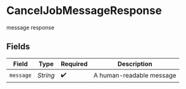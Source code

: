 # CancelJobMessageResponse

message response


## Fields

| Field                    | Type                     | Required                 | Description              |
| ------------------------ | ------------------------ | ------------------------ | ------------------------ |
| `message`                | *String*                 | :heavy_check_mark:       | A human-readable message |